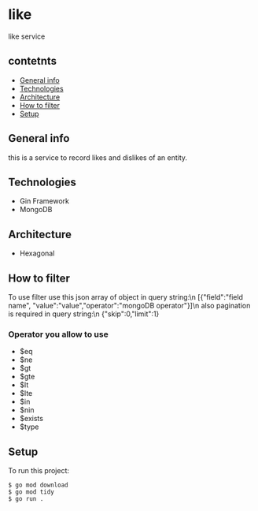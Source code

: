 # like
like service

## contetnts
* [General info](#general-info)
* [Technologies](#technologies)
* [Architecture](#architecture)
* [How to filter](#how-to-filter)
* [Setup](#setup)

## General info
this is a service to record likes and dislikes of an entity.

## Technologies
* Gin Framework
* MongoDB

## Architecture
* Hexagonal

## How to filter
To use filter use this json array of object in query string:\n
[{"field":"field name", "value":"value","operator":"mongoDB operator"}]\n
also pagination is required in query string:\n
{"skip":0,"limit":1}

### Operator you allow to use
* $eq
* $ne
* $gt
* $gte
* $lt
* $lte
* $in
* $nin
* $exists
* $type

## Setup
To run this project:
```
$ go mod download
$ go mod tidy
$ go run .
```
